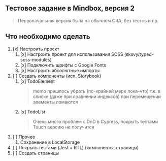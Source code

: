 ## Тестовое задание в Mindbox, версия 2

> Первоначальная версия была на обычном CRA, без тестов и пр.

## Что необходимо сделать

1. [x] Настроить проект
   1. [x] Настроить проект для использования SCSS (skovy/typed-scss-modules)
   2. [x] Подключить шрифты с Google Fonts
   3. [x] Настроить абсолютные импорты
2. [ ] Создать компоненты (исп. Storybook)
   1. [x] TodoElement
      > memo пришлось убрать (по-крайней мере пока-что) т.к. в списке (даже при сравнении индексов) при перемещении элементы ломаются
   2. [x] TodoList
      > Очень много проблем с DnD в Cypress, покрыть тестами Touch версию не получится
3. [ ] Прочее
   1. Сохранение в LocalStorage
4. [ ] Покрыть тестами (Jest + RTL) (компоненты, страницы)
5. [ ] Создать страницы
